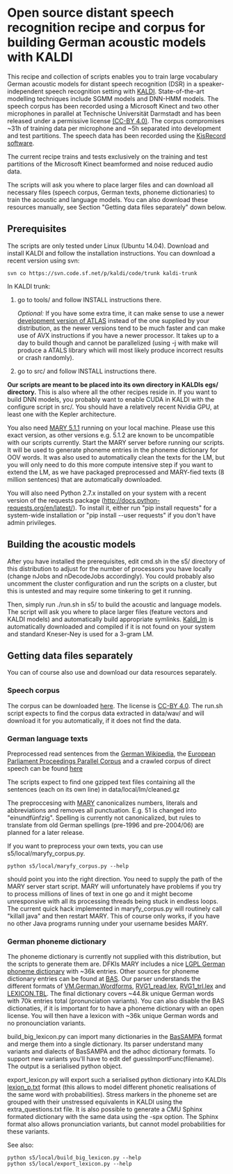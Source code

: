 # Open source distant speech recognition recipe and corpus for building German acoustic models with KALDI
This recipe and collection of scripts enables you to train large vocabulary German acoustic models for distant speech recognition (DSR) in a speaker-independent speech recognition setting with [KALDI](http://kaldi.sourceforge.net/). State-of-the-art modelling techniques include SGMM models and DNN-HMM models. The speech corpus has been recorded using a Microsoft Kinect and two other microphones in parallel at Technische Universität Darmstadt and has been released under a permissive license [(CC-BY 4.0)](http://creativecommons.org/licenses/by/4.0/). The corpus compromises ~31h of training data per microphone and ~5h separated into development and test partitions. The speech data has been recorded using the [KisRecord software](http://kisrecord.sourceforge.net/).

The current recipe trains and tests exclusively on the training and test partitions of the Microsoft Kinect beamformed and noise reduced audio data.

The scripts will ask you where to place larger files and can download all necessary files (speech corpus, German texts, phoneme dictionaries) to train the acoustic and language models. You can also download these resources manually, see Section "Getting data files separately" down below.

## Prerequisites

The scripts are only tested under Linux (Ubuntu 14.04). Download and install KALDI and follow the installation instructions. You can download a recent version using svn:

```
svn co https://svn.code.sf.net/p/kaldi/code/trunk kaldi-trunk
```

In KALDI trunk:

1. go to tools/  and follow INSTALL instructions there.

   *Optional:* If you have some extra time, it can make sense to use a newer [development version of ATLAS](http://sourceforge.net/projects/math-atlas/files/Developer%20%28unstable%29/) instead of the one supplied by your distribution, as the newer versions tend to be much faster and can make use of AVX instructions if you have a newer processor. It takes up to a day to build though and cannot be parallelized (using -j with make will produce a ATALS library which will most likely produce incorrect results or crash randomly).

2. go to src/ and follow INSTALL instructions there.

**Our scripts are meant to be placed into its own directory in KALDIs egs/ directory.** This is also where all the other recipes reside in. If you want to build DNN models, you probably want to enable CUDA in KALDI with the configure script in src/. You should have a relatively recent Nvidia GPU, at least one with the Kepler architecture.

You also need [MARY 5.1.1](https://github.com/marytts/marytts/releases/download/v5.1.1/marytts-5.1.1.zip) running on your local machine. Please use this exact version, as other versions e.g. 5.1.2 are known to be uncompatible with our scripts currently. Start the MARY server before running our scripts. It will be used to generate phoneme entries in the phoneme dictionary for OOV words. It was also used to automatically clean the texts for the LM, but you will only need to do this more compute intensive step if you want to extend the LM, as we have packaged preprocessed and MARY-fied texts (8 million sentences) that are automatically downloaded.

You will also need Python 2.7.x installed on your system with a recent version of the requests package (http://docs.python-requests.org/en/latest/). To install it, either run "pip install requests" for a system-wide installation or "pip install --user requests" if you don't have admin privileges.

## Building the acoustic models

After you have installed the prerequisites, edit cmd.sh in the s5/ directory of this distribution to adjust for the number of processors you have locally (change nJobs and nDecodeJobs accordingly). You could probably also uncomment the cluster configuration and run the scripts on a cluster, but this is untested and may require some tinkering to get it running.

Then, simply run ./run.sh in s5/ to build the acoustic and language models. The script will ask you where to place larger files (feature vectors and KALDI models) and automatically build appropriate symlinks. [Kaldi_lm](http://www.danielpovey.com/files/kaldi/kaldi_lm.tar.gz) is automatically downloaded and compiled if it is not found on your system and standard Kneser-Ney is used for a 3-gram LM.

## Getting data files separately

You can of course also use and download our data resources separately.

### Speech corpus

The corpus can be downloaded [here](http://dialogplus.lt.informatik.tu-darmstadt.de/downloads/speechdata/german-speechdata-package-v2.tar.gz). The license is [CC-BY 4.0](http://creativecommons.org/licenses/by/4.0/).
The run.sh script expects to find the corpus data extracted in data/wav/ and will download it for you automatically, if it does not find the data.

### German language texts

Preprocessed read sentences from the [German Wikipedia](https://de.wikipedia.org/), the [European Parliament Proceedings Parallel Corpus](http://www.statmt.org/europarl/) and a crawled corpus of direct speech can be found [here](http://dialogplus.lt.informatik.tu-darmstadt.de/downloads/speechdata/all_corpora_filtered_maryfied.txt.gz)
 
The scripts expect to find one gzipped text files containing all the sentences (each on its own line) in data/local/lm/cleaned.gz

The preproccesing with [MARY](http://mary.dfki.de/) canonicalizes numbers, literals and abbreviations and removes all punctuation. E.g. 51 is changed into "einundfünfzig". Spelling is currently not canonicalized, but rules to translate from old German spellings (pre-1996 and pre-2004/06) are planned for a later release.

If you want to preprocess your own texts, you can use s5/local/maryfy_corpus.py.

```
python s5/local/maryfy_corpus.py --help
```

should point you into the right direction. You need to supply the path of the MARY server start script. MARY will unfortunately have problems if you try to process millions of lines of text in one go and it might become unresponsive with all its processing threads being stuck in endless loops. The current quick hack implemented in maryfy_corpus.py will routinely call "killall java" and then restart MARY. This of course only works, if you have no other Java programs running under your username besides MARY. 

### German phoneme dictionary

The phoneme dictionary is currently not supplied with this distribution, but the scripts to generate them are. DFKIs MARY includes a nice [LGPL German phoneme dictionary](https://raw.githubusercontent.com/marytts/marytts/master/marytts-languages/marytts-lang-de/lib/modules/de/lexicon/de.txt) with ~36k entries. Other sources for phoneme dictionary entries can be found at [BAS](ftp://ftp.bas.uni-muenchen.de/pub/BAS). Our parser understands the different formats of     [VM.German.Wordforms](ftp://ftp.bas.uni-muenchen.de/pub/BAS/VM/VM.German.Wordforms), [RVG1_read.lex](ftp://ftp.bas.uni-muenchen.de/pub/BAS/RVG1/RVG1_read.lex), [RVG1_trl.lex](ftp://ftp.bas.uni-muenchen.de/pub/BAS/RVG1/RVG1_trl.lex) and [LEXICON.TBL](ftp://ftp.bas.uni-muenchen.de/pub/BAS/RVG-J/LEXICON.TBL).
The final dictionary covers ~44.8k unique German words with 70k entries total (pronunciation variants). You can also disable the BAS dictionaties, if it is important for to have a phoneme dictionary with an open license. You will then have a lexicon with ~36k unique German words and no pronounciation variants.

build_big_lexicon.py can import many dictionaries in the [BasSAMPA](http://www.bas.uni-muenchen.de/Bas/BasSAMPA)  format and merge them into a single dictionary. Its parser understand many variants and dialects of BasSAMPA and the adhoc dictionary formats. To support new variants you'll have to edit def guessImportFunc(filename). The output is a serialised python object.

export_lexicon.py will export such a serialised python dictionary into KALDIs [lexion_p.txt](http://kaldi.sourceforge.net/data_prep.html#data_prep_lang_creating) format (this allows to model different phonetic realisations of the same word with probabilities). Stress markers in the phoneme set are grouped with their unstressed equivalents in KALDI using the extra_questions.txt file. It is also possible to generate a CMU Sphinx formated dictionary with the same data using the -spx option. The Sphinx format also allows pronunciation variants, but cannot model probabilities for these variants.

See also:
```
python s5/local/build_big_lexicon.py --help
python s5/local/export_lexicon.py --help
```
